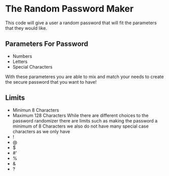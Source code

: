 # The Random Password Maker

This code will give a user a random password that will fit the parameters that they would like.

## Parameters For Password
* Numbers
* Letters
* Special Characters

With these parameteres you are able to mix and match your needs to create the secure password that you want to have!

## Limits
* Minimun 8 Characters
* Maximum 128 Characters
While there are different choices to the password randomizer there are limits such as making the password a minimum of 8 Characters we also do not have many special case characters as we only have 
* !
* @
* $
* #'
* %
* &
* ?

